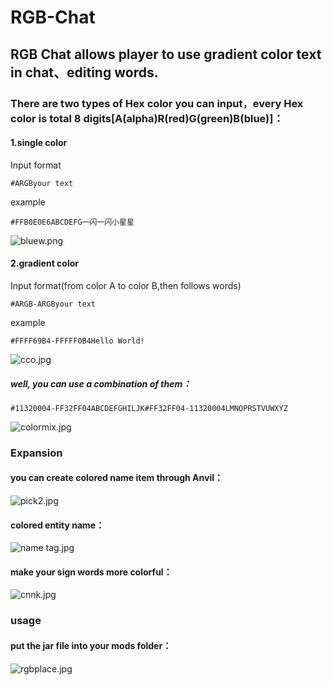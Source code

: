 # RGB-Chat

## RGB Chat allows player to use gradient color text in chat、editing words.

### There are two types of Hex color you can input，every Hex color is total 8 digits[A(alpha)R(red)G(green)B(blue)]：
#### 1.single color
Input format
```
#ARGByour text
```
example
```
#FFB0E0E6ABCDEFG一闪一闪小星星
```
![bluew.png](https://cdn.acwing.com/media/article/image/2022/11/15/39383_c7227b4c64-bluew.png) 
#### 2.gradient color
Input format(from color A to color B,then follows words)
```
#ARGB-ARGByour text
```
example
```
#FFFF69B4-FFFFF0B4Hello World!
```
![cco.jpg](https://cdn.acwing.com/media/article/image/2022/11/15/39383_0370eb9f64-cco.jpg) 
##### well, you can use a combination of them：
```
#11320004-FF32FF04ABCDEFGHILJK#FF32FF04-11320004LMNOPRSTVUWXYZ
```
![colormix.jpg](https://cdn.acwing.com/media/article/image/2022/11/15/39383_c878404b64-colormix.jpg) 

### Expansion

#### you can create colored name item through Anvil：
![pick2.jpg](https://cdn.acwing.com/media/article/image/2022/11/15/39383_72e5600964-pick2.jpg)

#### colored entity name：
![name tag.jpg](https://cdn.acwing.com/media/article/image/2022/11/15/39383_fc3038d164-name-tag.jpg) 

#### make your sign words more colorful：
![cnnk.jpg](https://cdn.acwing.com/media/article/image/2022/11/15/39383_1527dba064-cnnk.jpg) 

### usage
#### put the jar file into your mods folder：
![rgbplace.jpg](https://cdn.acwing.com/media/article/image/2022/11/15/39383_5c286f9164-rgbplace.jpg) 
